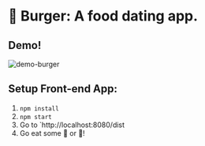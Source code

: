 🍔 Burger: A food dating app.
==============================

Demo!
-----
![demo-burger](http://g.recordit.co/MG43UM8Tyk.gif)

Setup Front-end App:
--------------------

1.  `npm install`
2.  `npm start`
3.  Go to `http://localhost:8080/dist
4.  Go eat some 🍔 or 🌮!